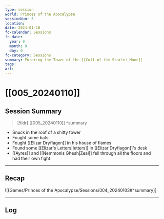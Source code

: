 ```yaml
---
type: session
world: Princes of the Apocalypse
sessionNum: 5
location: 
date: 2024-01-10
fc-calendar: Sessions
fc-date:
  year: 0
  month: 0
  day: 0
fc-category: Sessions
summary: Entering the Tower of the [[Cult of the Scarlet Moon]]
tags: 
art:
---
```

# [[005_20240110]]

## Session Summary

 > [!tldr] [[005_20240110]]
>  ^summary
- Snuck in the roof of a shitty tower
- Fought some bats
- Fought [[Elizar Dryflagon]] in his house of flames
- Found some [[Elizar's Letters|letters]] in [[Elizar Dryflagon]]'s desk
- [[Ayres]] and [[Nemmonis Ghesh|Zeal]] fell through all the floors and had their own fight
---

## Recap

![[Games/Princes of the Apocalypse/Sessions/004_20240103#^summary]]


---

## Log

